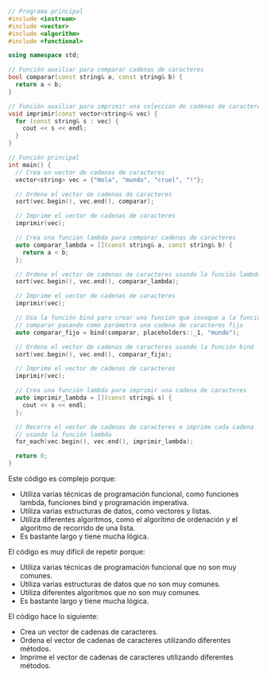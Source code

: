```c++
// Programa principal
#include <iostream>
#include <vector>
#include <algorithm>
#include <functional>

using namespace std;

// Función auxiliar para comparar cadenas de caracteres
bool comparar(const string& a, const string& b) {
  return a < b;
}

// Función auxiliar para imprimir una colección de cadenas de caracteres
void imprimir(const vector<string>& vec) {
  for (const string& s : vec) {
    cout << s << endl;
  }
}

// Función principal
int main() {
  // Crea un vector de cadenas de caracteres
  vector<string> vec = {"Hola", "mundo", "cruel", "!"};

  // Ordena el vector de cadenas de caracteres
  sort(vec.begin(), vec.end(), comparar);

  // Imprime el vector de cadenas de caracteres
  imprimir(vec);

  // Crea una función lambda para comparar cadenas de caracteres
  auto comparar_lambda = [](const string& a, const string& b) {
    return a < b;
  };

  // Ordena el vector de cadenas de caracteres usando la función lambda
  sort(vec.begin(), vec.end(), comparar_lambda);

  // Imprime el vector de cadenas de caracteres
  imprimir(vec);

  // Usa la función bind para crear una función que invoque a la función
  // comparar pasando como parámetro una cadena de caracteres fija
  auto comparar_fijo = bind(comparar, placeholders::_1, "mundo");

  // Ordena el vector de cadenas de caracteres usando la función bind
  sort(vec.begin(), vec.end(), comparar_fijo);

  // Imprime el vector de cadenas de caracteres
  imprimir(vec);

  // Crea una función lambda para imprimir una cadena de caracteres
  auto imprimir_lambda = [](const string& s) {
    cout << s << endl;
  };

  // Recorre el vector de cadenas de caracteres e imprime cada cadena
  // usando la función lambda
  for_each(vec.begin(), vec.end(), imprimir_lambda);

  return 0;
}
```

Este código es complejo porque:

* Utiliza varias técnicas de programación funcional, como funciones lambda, funciones bind y programación imperativa.
* Utiliza varias estructuras de datos, como vectores y listas.
* Utiliza diferentes algoritmos, como el algoritmo de ordenación y el algoritmo de recorrido de una lista.
* Es bastante largo y tiene mucha lógica.

El código es muy difícil de repetir porque:

* Utiliza varias técnicas de programación funcional que no son muy comunes.
* Utiliza varias estructuras de datos que no son muy comunes.
* Utiliza diferentes algoritmos que no son muy comunes.
* Es bastante largo y tiene mucha lógica.

El código hace lo siguiente:

* Crea un vector de cadenas de caracteres.
* Ordena el vector de cadenas de caracteres utilizando diferentes métodos.
* Imprime el vector de cadenas de caracteres utilizando diferentes métodos.